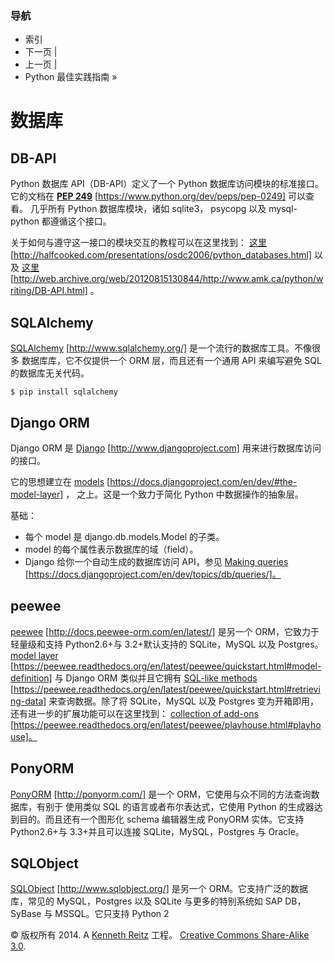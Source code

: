 ### 导航

*   索引
*   下一页 |
*   上一页 |
*   Python 最佳实践指南 »

# 数据库

## DB-API

Python 数据库 API（DB-API）定义了一个 Python 数据库访问模块的标准接口。它的文档在 [**PEP 249**](https://www.python.org/dev/peps/pep-0249) [https://www.python.org/dev/peps/pep-0249] 可以查看。 几乎所有 Python 数据库模块，诸如 sqlite3， psycopg 以及 mysql-python 都遵循这个接口。

关于如何与遵守这一接口的模块交互的教程可以在这里找到： [这里](http://halfcooked.com/presentations/osdc2006/python_databases.html) [http://halfcooked.com/presentations/osdc2006/python_databases.html] 以及 [这里](http://web.archive.org/web/20120815130844/http://www.amk.ca/python/writing/DB-API.html) [http://web.archive.org/web/20120815130844/http://www.amk.ca/python/writing/DB-API.html] 。

## SQLAlchemy

[SQLAlchemy](http://www.sqlalchemy.org/) [http://www.sqlalchemy.org/] 是一个流行的数据库工具。不像很多 数据库库，它不仅提供一个 ORM 层，而且还有一个通用 API 来编写避免 SQL 的数据库无关代码。

```
$ pip install sqlalchemy 
```

## Django ORM

Django ORM 是 [Django](http://www.djangoproject.com) [http://www.djangoproject.com] 用来进行数据库访问的接口。

它的思想建立在 [models](https://docs.djangoproject.com/en/dev/#the-model-layer) [https://docs.djangoproject.com/en/dev/#the-model-layer] ， 之上。这是一个致力于简化 Python 中数据操作的抽象层。

基础：

*   每个 model 是 django.db.models.Model 的子类。
*   model 的每个属性表示数据库的域（field）。
*   Django 给你一个自动生成的数据库访问 API，参见 [Making queries](https://docs.djangoproject.com/en/dev/topics/db/queries/) [https://docs.djangoproject.com/en/dev/topics/db/queries/]。

## peewee

[peewee](http://docs.peewee-orm.com/en/latest/) [http://docs.peewee-orm.com/en/latest/] 是另一个 ORM，它致力于轻量级和支持 Python2.6+与 3.2+默认支持的 SQLite，MySQL 以及 Postgres。 [model layer](https://peewee.readthedocs.org/en/latest/peewee/quickstart.html#model-definition) [https://peewee.readthedocs.org/en/latest/peewee/quickstart.html#model-definition] 与 Django ORM 类似并且它拥有 [SQL-like methods](https://peewee.readthedocs.org/en/latest/peewee/quickstart.html#retrieving-data) [https://peewee.readthedocs.org/en/latest/peewee/quickstart.html#retrieving-data] 来查询数据。除了将 SQLite，MySQL 以及 Postgres 变为开箱即用，还有进一步的扩展功能可以在这里找到： [collection of add-ons](https://peewee.readthedocs.org/en/latest/peewee/playhouse.html#playhouse) [https://peewee.readthedocs.org/en/latest/peewee/playhouse.html#playhouse]。

## PonyORM

[PonyORM](http://ponyorm.com/) [http://ponyorm.com/] 是一个 ORM，它使用与众不同的方法查询数据库，有别于 使用类似 SQL 的语言或者布尔表达式，它使用 Python 的生成器达到目的。而且还有一个图形化 schema 编辑器生成 PonyORM 实体。它支持 Python2.6+与 3.3+并且可以连接 SQLite，MySQL，Postgres 与 Oracle。

## SQLObject

[SQLObject](http://www.sqlobject.org/) [http://www.sqlobject.org/] 是另一个 ORM。它支持广泛的数据库，常见的 MySQL，Postgres 以及 SQLite 与更多的特别系统如 SAP DB，SyBase 与 MSSQL。它只支持 Python 2

© 版权所有 2014\. A <a href="http://kennethreitz.com/pages/open-projects.html">Kenneth Reitz</a> 工程。 <a href="http://creativecommons.org/licenses/by-nc-sa/3.0/"> Creative Commons Share-Alike 3.0</a>.